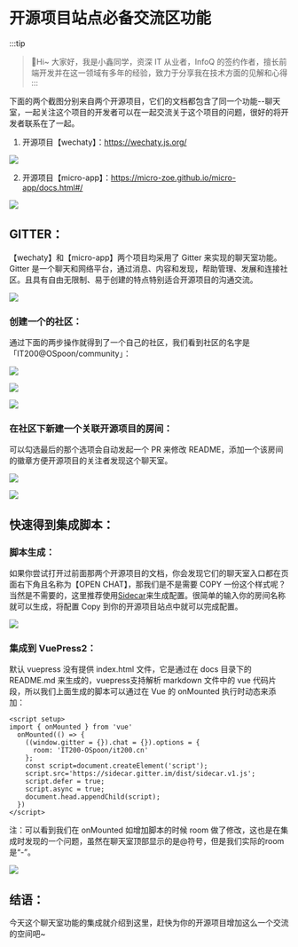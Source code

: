 # 开源项目站点必备交流区功能

:::tip
>🎄Hi~ 大家好，我是小鑫同学，资深 IT 从业者，InfoQ 的签约作者，擅长前端开发并在这一领域有多年的经验，致力于分享我在技术方面的见解和心得
:::

下面的两个截图分别来自两个开源项目，它们的文档都包含了同一个功能--聊天室，一起关注这个项目的开发者可以在一起交流关于这个项目的问题，很好的将开发者联系在了一起。

1.  开源项目【wechaty】：<https://wechaty.js.org/>

![](https://picgo-2022.oss-cn-beijing.aliyuncs.com/202309011653111.png)

2.  开源项目【micro-app】：<https://micro-zoe.github.io/micro-app/docs.html#/>

![](https://picgo-2022.oss-cn-beijing.aliyuncs.com/202309011654348.png)

## GITTER：

【wechaty】和【micro-app】两个项目均采用了 Gitter 来实现的聊天室功能。Gitter 是一个聊天和网络平台，通过消息、内容和发现，帮助管理、发展和连接社区。且具有自由无限制、易于创建的特点特别适合开源项目的沟通交流。

![](https://picgo-2022.oss-cn-beijing.aliyuncs.com/202309011654274.png)

### 创建一个的社区：

通过下面的两步操作就得到了一个自己的社区，我们看到社区的名字是「IT200@OSpoon/community」：

![](https://picgo-2022.oss-cn-beijing.aliyuncs.com/202309011654112.png)

![](https://picgo-2022.oss-cn-beijing.aliyuncs.com/202309011654423.png)

![](https://picgo-2022.oss-cn-beijing.aliyuncs.com/202309011655002.png)

### 在社区下新建一个关联开源项目的房间：

可以勾选最后的那个选项会自动发起一个 PR 来修改 README，添加一个该房间的徽章方便开源项目的关注者发现这个聊天室。

![](https://picgo-2022.oss-cn-beijing.aliyuncs.com/202309011655944.png)

![](https://picgo-2022.oss-cn-beijing.aliyuncs.com/202309011655180.png)

## 快速得到集成脚本：

### 脚本生成：

如果你尝试打开过前面那两个开源项目的文档，你会发现它们的聊天室入口都在页面右下角且名称为【OPEN CHAT】，那我们是不是需要 COPY 一份这个样式呢？当然是不需要的，这里推荐使用[Sidecar](https://sidecar.gitter.im/)来生成配置。很简单的输入你的房间名称就可以生成，将配置 Copy 到你的开源项目站点中就可以完成配置。

![](https://picgo-2022.oss-cn-beijing.aliyuncs.com/202309011653270.png)

### 集成到 VuePress2：

默认 vuepress 没有提供 index.html 文件，它是通过在 docs 目录下的 README.md 来生成的，vuepress支持解析 markdown 文件中的 vue 代码片段，所以我们上面生成的脚本可以通过在 Vue 的 onMounted 执行时动态来添加：

```
<script setup>
import { onMounted } from 'vue'
  onMounted(() => {
    ((window.gitter = {}).chat = {}).options = {
      room: 'IT200-OSpoon/it200.cn'
    };
    const script=document.createElement('script');
    script.src='https://sidecar.gitter.im/dist/sidecar.v1.js';
    script.defer = true;
    script.async = true;
    document.head.appendChild(script);
  })
</script>
```

注：可以看到我们在 onMounted 如增加脚本的时候 room 做了修改，这也是在集成时发现的一个问题，虽然在聊天室顶部显示的是@符号，但是我们实际的room 是“-”。

![](https://picgo-2022.oss-cn-beijing.aliyuncs.com/202309011655147.png)

## 结语：

今天这个聊天室功能的集成就介绍到这里，赶快为你的开源项目增加这么一个交流的空间吧~